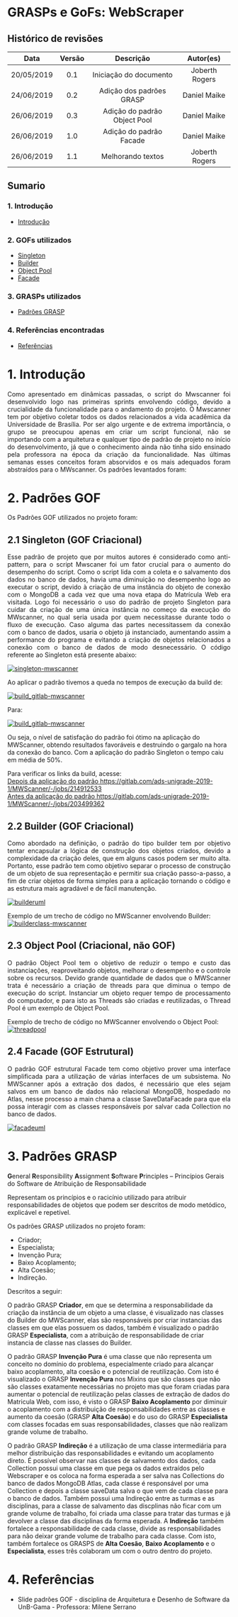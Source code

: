 # GRASPs e GoFs: WebScraper

## Histórico de revisões

|   Data   |  Versão  |        Descrição       |          Autor(es)          |
|:--------:|:--------:|:----------------------:|:---------------------------:|
|  20/05/2019 |  0.1 | Iniciação do documento  |  Joberth Rogers|
|  24/06/2019 |  0.2 | Adição dos padrões GRASP  |  Daniel Maike |
|  26/06/2019 |  0.3 | Adição do padrão Object Pool  |  Daniel Maike |
|  26/06/2019 |  1.0 | Adição do padrão Facade  |  Daniel Maike |
| 26/06/2019 | 1.1 | Melhorando textos | Joberth Rogers |

## Sumario

### 1. Introdução
* [Introdução](#1-introducao) <br>

### 2. GOFs utilizados

* [Singleton](#21-singleton-gof-criacional) <br>
* [Builder](#22-builder-gof-criacional) <br>
* [Object Pool](#23-object-pool-criacional-nao-gof) <br>
* [Facade](#24-facade-gof-estrutural) <br>

### 3. GRASPs utilizados

* [Padrões GRASP](#3-padroes-grasp) <br>

### 4. Referências encontradas

* [Referências](#4-referencias) <br>

# 1. Introdução

<p style="text-align: justify">Como apresentado em dinâmicas passadas, o script do Mwscanner foi desenvolvido logo nas primeiras sprints envolvendo código, devido a crucialidade da funcionalidade para o andamento do projeto. O Mwscanner tem por objetivo coletar todos os dados relacionados a vida acadêmica da Universidade de Brasília. Por ser algo urgente e de extrema importância, o grupo se preocupou apenas em criar um script funcional, não se importando com a arquitetura e qualquer tipo de padrão de projeto no início do desenvolvimento, já que o conhecimento ainda não tinha sido ensinado pela professora na época da criação da funcionalidade. Nas últimas semanas esses conceitos foram absorvidos e os mais adequados foram abstraídos para o MWscanner. Os padrões levantados foram: </p>

# 2. Padrões GOF

Os Padrões GOF utilizados no projeto foram:

## 2.1 Singleton (GOF Criacional)

<p style="text-align: justify">Esse padrão de projeto que por muitos autores é considerado como anti-pattern, para o script Mwscaner foi um fator crucial para o aumento do desempenho do script. Como o script lida com a coleta e  o salvamento dos dados no banco de dados, havia uma diminuição no desempenho logo ao executar o script, devido à criação de uma instância do objeto de conexão com o MongoDB a cada vez que uma nova etapa do Matrícula Web era visitada. Logo foi necessário o uso do padrão de projeto Singleton para cuidar da criação de uma única instância no começo da execução do MWscanner, no qual seria usada por quem necessitasse durante todo o fluxo de execução. Caso alguma das partes necessitassem da conexão com o banco de dados, usaria o objeto já instanciado, aumentando assim a performance do programa e evitando a criação de objetos relacionados a conexão com o banco de dados de modo desnecessário. O código referente ao Singleton está presente abaixo:</p>   

[![singleton-mwscanner](img/singleton_mwscanner.png)](img/singleton_mwscanner.png)

<p style="text-align: justify">
  Ao aplicar o padrão tivemos a queda no tempos de execução da build de:
</p>

[![build_gitlab-mwscanner](img/build_gitlab1.png)](img/build_gitlab1.png)

<p>
  Para:
</p>

[![build_gitlab-mwscanner](img/build_gitlab2.png)](img/build_gitlab2.png)

<p>
  Ou seja, o nível de satisfação do padrão foi ótimo na aplicação do MWScanner, obtendo resultados favoráveis e destruindo o gargalo na hora da conexão do banco.
  Com a aplicação do padrão Singleton o tempo caiu em média de 50%.
</p>

<p> Para verificar os links da build, acesse:
  <br>
  <a href="https://gitlab.com/ads-unigrade-2019-1/MWScanner/-/jobs/214912533">
    Depois da aplicação do padrão https://gitlab.com/ads-unigrade-2019-1/MWScanner/-/jobs/214912533
  </a>
  <br>
  <a href="https://gitlab.com/ads-unigrade-2019-1/MWScanner/-/jobs/203499362">
    Antes da aplicação do padrão https://gitlab.com/ads-unigrade-2019-1/MWScanner/-/jobs/203499362
  </a>
</p>

## 2.2 Builder (GOF Criacional)

<p style="text-align: justify">
  Como abordado na definição, o padrão do tipo builder tem por objetivo tentar encapsular a lógica de construção dos objetos criados, devido a complexidade da criação deles, que em alguns casos podem ser muito alta. Portanto, esse padrão tem como objetivo separar o processo de construção de um objeto de sua representação e permitir sua criação passo-a-passo, a fim de criar objetos de forma simples para a aplicação tornando o código e as estrutura mais agradável e de fácil manutenção.
</p>

[![builderuml](img/builderuml.png)](img/builderuml.png)

Exemplo de um trecho de código no MWScanner envolvendo Builder: <br>
[![builderclass-mwscanner](img/builder.png)](img/builder.png)

## 2.3 Object Pool (Criacional, não GOF)

<p style="text-align: justify">
  O padrão Object Pool tem o objetivo de reduzir o tempo e custo das instanciações, reaproveitando objetos, melhorar o desempenho e o controle sobre os recursos. Devido grande quantidade de dados que o MWScanner trata é necessário a criação de threads para que diminua o tempo de execução do script. Instanciar um objeto requer tempo de processamento do computador, e para isto as Threads são criadas e reutilizadas, o Thread Pool é um exemplo de Object Pool.
</p>

Exemplo de  trecho de código no MWScanner envolvendo o Object Pool: <br>
[![threadpool](img/thread-pool.png)](img/thread-pool.png)

## 2.4 Facade (GOF Estrutural)

<p style="text-align: justify">
  O padrão GOF estrutural Facade tem como objetivo prover uma interface simplificada para a utilização de várias interfaces de um subsistema. No MWScanner após a extração dos dados, é necessário que eles sejam salvos em um banco de dados não relacional MongoDB, hospedado no Atlas, nesse processo a main chama a classe SaveDataFacade para que ela possa interagir com as classes responsáveis por salvar cada Collection no banco de dados.
</p>

[![facadeuml](img/facadeuml.png)](img/facadeuml.png)

# 3. Padrões GRASP

**G**eneral **R**esponsibility **A**ssignment **S**oftware **P**rinciples – Princípios Gerais do Software de Atribuição de Responsabilidade

Representam os princípios e o racicínio utilizado para atribuir responsabilidades de objetos que podem ser descritos de modo metódico, explicável e repetível.

Os padrões GRASP utilizados no projeto foram:

* Criador;
* Especialista;
* Invenção Pura;
* Baixo Acoplamento;
* Alta Coesão;
* Indireção.

Descritos a seguir:

O padrão GRASP **Criador**, em que se determina a responsabilidade da criação da instância de um objeto a uma classe, é visualizado nas classes do Builder do MWScanner, elas são responsáveis por criar instancias das classes em que elas possuem os dados, também é visualizado o padrão GRASP **Especialista**, com a atribuição de responsabilidade de criar instancia de classe nas classes do Builder.

O padrão GRASP **Invenção Pura** é uma classe que não representa um conceito no domínio do problema, especialmente criado para alcançar baixo acoplamento, alta coesão e o potencial de reutilização. Com isto é visualizado o GRASP **Invenção Pura** nos Mixins que são classes que não são classes exatamente necessárias no projeto mas que foram criadas para aumentar o potencial de reutilização pelas classes de extração de dados do Matricula Web, com isso, é visto o GRASP **Baixo Acoplamento** por diminuir o acoplamento com a distribuição de responsabilidades entre as classes e aumento da coesão (GRASP **Alta Coesão**) e do uso do GRASP **Especialista** com classes focadas em suas responsabilidades, classes que não realizam grande volume de trabalho.

O padrão GRASP **Indireção** é a utilização de uma classe intermediária para melhor distribuição das responsabilidades e evitando um acoplamento direto. É possível observar nas classes de salvamento dos dados, cada Collection possui uma classe em que pega os dados extraídos pelo Webscraper e os coloca na forma esperada a ser salva nas Collections do banco de dados MongoDB Atlas, cada classe é responsável por uma Collection e depois a classe saveData salva o que vem de cada classe para o banco de dados. Também possui uma Indireção entre as turmas e as disciplinas, para a classe de salvamento das discplinas não ficar com um grande volume de trabalho, foi criada uma classe para tratar das turmas e já devolver a classe das disciplinas da forma esperada. A **Indireção** também fortalece a responsabilidade de cada classe, divide as responsabilidades para não deixar grande volume de trabalho para cada classe. Com isto, também fortalece os GRASPS de **Alta Coesão**, **Baixo Acoplamento** e o **Especialista**, esses três colaboram um com o outro dentro do projeto.

# 4. Referências

* Slide padrões GOF - disciplina de Arquitetura e Desenho de Software da UnB-Gama - Professora: Milene Serrano
